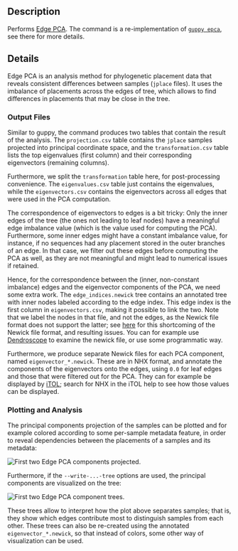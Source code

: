 ## Description

Performs [Edge PCA](http://journals.plos.org/plosone/article?id=10.1371/journal.pone.0056859). The command is a re-implementation of [`guppy epca`](http://matsen.github.io/pplacer/generated_rst/guppy_epca.html), see there for more details.

## Details

Edge PCA is an analysis method for phylogenetic placement data that reveals consistent differences between samples (`jplace` files). It uses the imbalance of placements across the edges of tree, which allows to find differences in placements that may be close in the tree.

### Output Files

Similar to guppy, the command produces two tables that contain the result of the analysis. The `projection.csv` table contains the `jplace` samples projected into principal coordinate space, and the `transformation.csv` table lists the top eigenvalues (first column) and their corresponding eigenvectors (remaining columns).

Furthermore, we split the `transformation` table here, for post-processing convenience. The `eigenvalues.csv` table just contains the eigenvalues, while the `eigenvectors.csv` contains the eigenvectors across all edges that were used in the PCA computation.

The correspondence of eigenvectors to edges is a bit tricky: Only the inner edges of the tree (the ones not leading to leaf nodes) have a meaningful edge imbalance value (which is the value used for computing the PCA). Furthermore, some inner edges might have a constant imbalance value, for instance, if no sequences had any placement stored in the outer branches of an edge. In that case, we filter out these edges before computing the PCA as well, as they are not meaningful and might lead to numerical issues if retained.

Hence, for the correspondence between the (inner, non-constant imbalance) edges and the eigenvector components of the PCA, we need some extra work. The `edge_indices.newick` tree contains an annotated tree with inner nodes labeled according to the edge index. This edge index is the first column in `eigenvectors.csv`, making it possible to link the two. Note that we label the nodes in that file, and not the edges, as the Newick file format does not support the latter; see [here](https://doi.org/10.1093/molbev/msx055) for this shortcoming of the Newick file format, and resulting issues. You can for example use [Dendroscope](https://doi.org/10.1186/1471-2105-8-460) to examine the newick file, or use some programmatic way.

Furthermore, we produce separate Newick files for each PCA component, named `eigenvector_*.newick`. These are in NHX format, and annotate the components of the eigenvectors onto the edges, using `0.0` for leaf edges and those that were filtered out for the PCA. They can for example be displayed by [iTOL](https://itol.embl.de/); search for NHX in the iTOL help to see how those values can be displayed.

### Plotting and Analysis

The principal components projection of the samples can be plotted and for example colored according to some per-sample metadata feature, in order to reveal dependencies between the placements of a samples and its metadata:

![First two Edge PCA components projected.](https://github.com/lczech/gappa/blob/master/doc/png/analyze_edgepca_plot.png?raw=true)

Furthermore, if the `--write-...-tree` options are used, the principal components are visualized on the tree:

![First two Edge PCA component trees.](https://github.com/lczech/gappa/blob/master/doc/png/analyze_edgepca_trees.png?raw=true)

These trees allow to interpret how the plot above separates samples; that is, they show which edges contribute most to distinguish samples from each other. These trees can also be re-created using the annotated `eigenvector_*.newick`, so that instead of colors, some other way of visualization can be used.
